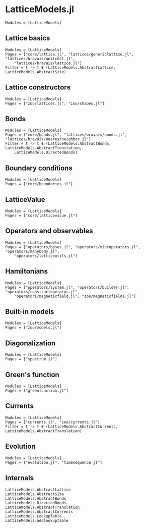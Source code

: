 # LatticeModels.jl

```@index
Modules = [LatticeModels]
```

## Lattice basics

```@autodocs
Modules = [LatticeModels]
Pages = ["core/lattice.jl", "lattices/genericlattice.jl", "lattices/bravais/unitcell.jl", 
    "lattices/bravais/lattice.jl"]
Filter = t -> t ∉ (LatticeModels.AbstractLattice, LatticeModels.AbstractSite)
```

## Lattice constructors

```@autodocs
Modules = [LatticeModels]
Pages = ["zoo/lattices.jl", "zoo/shapes.jl"]
```

## Bonds

```@autodocs
Modules = [LatticeModels]
Pages = ["core/bonds.jl", "lattices/bravais/bonds.jl", "lattices/bravais/nearestneighbor.jl"]
Filter = t -> t ∉ (LatticeModels.AbstractBonds, LatticeModels.AbstractTranslation, 
    LatticeModels.DirectedBonds)
```

## Boundary conditions

```@autodocs
Modules = [LatticeModels]
Pages = ["core/boundaries.jl"]
```

## LatticeValue

```@autodocs
Modules = [LatticeModels]
Pages = ["core/latticevalue.jl"]
```
 
## Operators and observables

```@autodocs
Modules = [LatticeModels]
Pages = ["operators/bases.jl", "operators/miscoperators.jl", "operators/manybody.jl", 
    "operators/latticeutils.jl"]
```

## Hamiltonians

```@autodocs
Modules = [LatticeModels]
Pages = ["operators/system.jl", "operators/builder.jl", "operators/constructoperator.jl",
    "operators/magneticfield.jl", "zoo/magneticfields.jl"]
```

## Built-in models
```@autodocs
Modules = [LatticeModels]
Pages = ["zoo/models.jl"]
```

## Diagonalization

```@autodocs
Modules = [LatticeModels]
Pages = ["spectrum.jl"]
```

## Green's function

```@autodocs
Modules = [LatticeModels]
Pages = ["greenfunction.jl"]
```

## Currents

```@autodocs
Modules = [LatticeModels]
Pages = ["currents.jl", "zoo/currents.jl"]
Filter = t -> t ∉ (LatticeModels.AbstractCurrents, LatticeModels.AbstractTranslation)
```

## Evolution

```@autodocs
Modules = [LatticeModels]
Pages = ["evolution.jl", "timesequence.jl"]
```

## Internals

```@docs
LatticeModels.AbstractLattice
LatticeModels.AbstractSite
LatticeModels.AbstractBonds
LatticeModels.DirectedBonds
LatticeModels.AbstractTranslation
LatticeModels.AbstractCurrents
LatticeModels.LookupTable
LatticeModels.addlookuptable
```